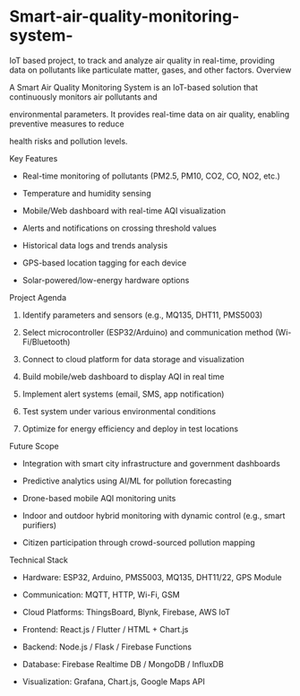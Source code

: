 # Smart-air-quality-monitoring-system-
IoT based project, to track and analyze air quality in real-time, providing data on pollutants like particulate matter, gases, and other factors.
Overview

A Smart Air Quality Monitoring System is an IoT-based solution that continuously monitors air pollutants and

environmental parameters. It provides real-time data on air quality, enabling preventive measures to reduce

health risks and pollution levels.

Key Features

- Real-time monitoring of pollutants (PM2.5, PM10, CO2, CO, NO2, etc.)

- Temperature and humidity sensing

- Mobile/Web dashboard with real-time AQI visualization

- Alerts and notifications on crossing threshold values

- Historical data logs and trends analysis

- GPS-based location tagging for each device

- Solar-powered/low-energy hardware options

Project Agenda

1. Identify parameters and sensors (e.g., MQ135, DHT11, PMS5003)

2. Select microcontroller (ESP32/Arduino) and communication method (Wi-Fi/Bluetooth)

3. Connect to cloud platform for data storage and visualization

4. Build mobile/web dashboard to display AQI in real time

5. Implement alert systems (email, SMS, app notification)

6. Test system under various environmental conditions

7. Optimize for energy efficiency and deploy in test locations

Future Scope

- Integration with smart city infrastructure and government dashboards

- Predictive analytics using AI/ML for pollution forecasting

- Drone-based mobile AQI monitoring units

- Indoor and outdoor hybrid monitoring with dynamic control (e.g., smart purifiers)

- Citizen participation through crowd-sourced pollution mapping

Technical Stack

- Hardware: ESP32, Arduino, PMS5003, MQ135, DHT11/22, GPS Module

- Communication: MQTT, HTTP, Wi-Fi, GSM

- Cloud Platforms: ThingsBoard, Blynk, Firebase, AWS IoT

- Frontend: React.js / Flutter / HTML + Chart.js

- Backend: Node.js / Flask / Firebase Functions

- Database: Firebase Realtime DB / MongoDB / InfluxDB

- Visualization: Grafana, Chart.js, Google Maps API
